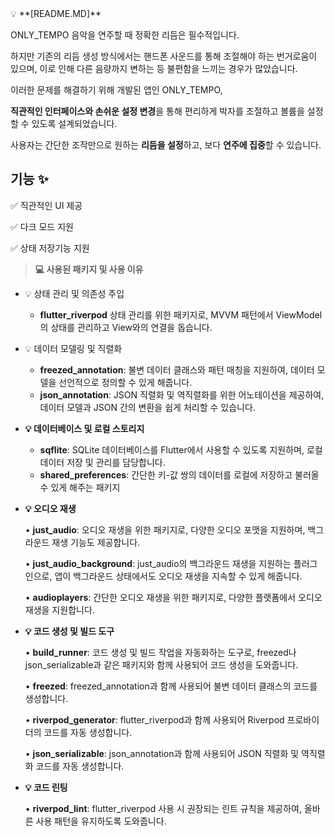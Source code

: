 <aside>
💡 **[README.MD]**

ONLY_TEMPO
음악을 연주할 때 정확한 리듬은 필수적입니다. 

하지만 기존의 리듬 생성 방식에서는 핸드폰 사운드를 통해 조절해야 하는 번거로움이 있으며, 이로 인해 다른 음량까지 변하는 등 불편함을 느끼는 경우가 많았습니다.

이러한 문제를 해결하기 위해 개발된 앱인 ONLY_TEMPO, 

**직관적인 인터페이스와 손쉬운 설정 변경**을 통해 편리하게 박자를 조절하고 볼륨을 설정할 수 있도록 설계되었습니다. 

사용자는 간단한 조작만으로 원하는 **리듬을 설정**하고, 보다 **연주에 집중**할 수 있습니다.

## 기능 ✨

✅ 직관적인 UI 제공

✅ 다크 모드 지원

✅ 상태 저장기능 지원

> **💻 사용된 패키지 및 사용 이유**
> 
- 💡 상태 관리 및 의존성 주입
    - **flutter_riverpod**
    상태 관리를 위한 패키지로, MVVM 패턴에서 ViewModel의 상태를 관리하고 View와의 연결을 돕습니다.
- 💡 데이터 모델링 및 직렬화
    - **freezed_annotation**: 불변 데이터 클래스와 패턴 매칭을 지원하여, 데이터 모델을 선언적으로 정의할 수 있게 해줍니다.
    - **json_annotation**: JSON 직렬화 및 역직렬화를 위한 어노테이션을 제공하여, 데이터 모델과 JSON 간의 변환을 쉽게 처리할 수 있습니다.
- **💡 데이터베이스 및 로컬 스토리지**
    - **sqflite**: SQLite 데이터베이스를 Flutter에서 사용할 수 있도록 지원하며, 로컬 데이터 저장 및 관리를 담당합니다.
    - **shared_preferences**: 간단한 키-값 쌍의 데이터를 로컬에 저장하고 불러올 수 있게 해주는 패키지
- **💡 오디오 재생**
    
    •	**just_audio**: 오디오 재생을 위한 패키지로, 다양한 오디오 포맷을 지원하며, 백그라운드 재생 기능도 제공합니다.
    
    •	**just_audio_background**: just_audio의 백그라운드 재생을 지원하는 플러그인으로, 앱이 백그라운드 상태에서도 오디오 재생을 지속할 수 있게 해줍니다.
    
    •	**audioplayers**: 간단한 오디오 재생을 위한 패키지로, 다양한 플랫폼에서 오디오 재생을 지원합니다.
    
- **💡 코드 생성 및 빌드 도구**
    
    •	**build_runner**: 코드 생성 및 빌드 작업을 자동화하는 도구로, freezed나 json_serializable과 같은 패키지와 함께 사용되어 코드 생성을 도와줍니다.
    
    •	**freezed**: freezed_annotation과 함께 사용되어 불변 데이터 클래스의 코드를 생성합니다.
    
    •	**riverpod_generator**: flutter_riverpod과 함께 사용되어 Riverpod 프로바이더의 코드를 자동 생성합니다.
    
    •	**json_serializable**: json_annotation과 함께 사용되어 JSON 직렬화 및 역직렬화 코드를 자동 생성합니다.
    
- **💡 코드 린팅**
    
    •	**riverpod_lint**: flutter_riverpod 사용 시 권장되는 린트 규칙을 제공하여, 올바른 사용 패턴을 유지하도록 도와줍니다.
    
</aside>
